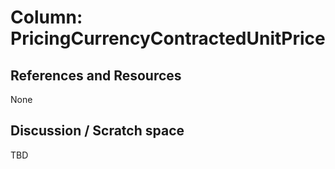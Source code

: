 # Column: PricingCurrencyContractedUnitPrice

## References and Resources

None

## Discussion / Scratch space

TBD
